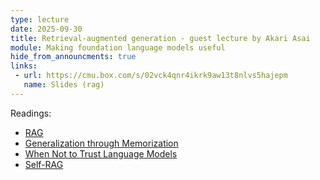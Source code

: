 ```yaml
---
type: lecture
date: 2025-09-30
title: Retrieval-augmented generation - guest lecture by Akari Asai
module: Making foundation language models useful
hide_from_announcments: true
links: 
 - url: https://cmu.box.com/s/02vck4qnr4ikrk9aw13t8nlvs5hajepm
   name: Slides (rag)
---
```

Readings:
 - [RAG](https://arxiv.org/abs/2005.11401)
 - [Generalization through Memorization](https://arxiv.org/abs/1911.00172)
 - [When Not to Trust Language Models](https://arxiv.org/abs/2212.10511)
 - [Self-RAG](https://arxiv.org/abs/2310.11511)
